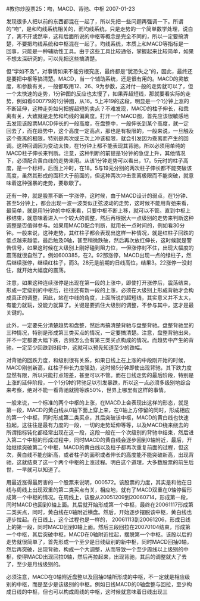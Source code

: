 #教你炒股票25：吻，MACD、背弛、中枢
2007-01-23




发现很多人把以前的东西都混在一起了，所以先把一些问题再强调一下。所谓的“吻”，是和均线系统相关的，而均线系统，只是走势的一个简单数学处理，说白了，离不开或然率，这和后面所说的中枢等概念是完全不同的，所以一定要搞清楚，不要把均线系统和中枢混在一起了。均线系统，本质上和MACD等指标是一回事，只能是一种辅助性工具。由于这些工具比较通俗，掌握起来比较简单，如果不想太深研究的，可以先把这些搞清楚。



 



但“学如不及”，对事情如果不能穷根究底，最终都是“犹恐失之”的，因此，最终还是要把中枢等搞清楚。MACD，当一个辅助系统，还是很有用的。MACD的灵敏度，和参数有关，一般都取用12、26、9为参数，这对付一般的走势就可以了，但一个太快速的走势，1分钟图的反应也太慢了，如果弄超短线，那就要看实际的走势，例如看600779的1分钟图，从16。5上冲19的这段，明显是一个1分钟上涨的不断延伸，这种走势如何把握超短的卖点？不难发现，MACD的柱子伸长，和乖离有关，大致就是走势和均线的偏离度。打开一个MACD图，首先应该很敏感地去发现该股票MACD伸长的一般高度，在盘整中，一般伸长到某个高度，就一定回去了，而在趋势中，这个高度一定高点，那也是有极限的，一般来说，一旦触及这个乖离的极限，特别是两次或三次上冲该极限，就会引发因为乖离而产生的回调。这种回调因为变动太快，在1分钟上都不能表现其背驰，所以必须用单纯的MACD柱子伸长来判断。注意，这种判断的前提是1分钟的急促上升，其他情况下，必须配合黄白线的走势来用。从该1分钟走势可以看出，17。5元时的柱子高度，是一个标杆，后面上冲时，在18。5与19元分别的两次柱子伸长都不能突破该高度，虽然其形成的面积大于前面的，但这种两次冲击乖离极限而不能突破，就意味着这种强暴的走势，要歇歇了。



 



还有一种，就是股票不断一字涨停，这时候，由于MACD设计的弱点，在1分钟、甚至5分钟上，都会出现一波一波类似正弦波动的走势，这时候不能用背弛来看，最简单，就是用1分钟的中枢来看，只要中枢不断上移，就可以不管。直到中枢上移结束，就意味着进入一个较大的调整，然后再根据大一点级别的走势来判断这种调整是否值得参与。如果用MACD配合判断，就用长一点时间的，例如看30分钟。一般来说，这种走势，其红柱子都会表现出这样一种情况，就是红柱子回跌的低点越来越低，最后触及0轴，甚至稍微跌破，然后再次放红伸长，这时候就是警告信号，如果这时候在大级别上刚好碰到阻力位，一但涨停封不住，出现大幅度的震荡就很自然了。例如600385，在2。92那涨停，MACD出现一点的绿柱子，然后继续涨停，继续红柱子，而3。28元是前期的日线高位，结果3。22涨停一没封住，就开始大幅度的震荡。



 



注意，如果这种连续涨停是出现在第一段的上涨中，即使打开涨停后，震荡结束，形成一定级别的中枢后，往往还有新一段的上涨，必须在大级别上形成背驰才会构成真正的调整，因此，站在中线的角度，上面所说的超短线，其实意义并不太大，有能力就玩，没能力就算了。关键是要抓住大级别的调整，不参与其中，这才是最关键的。



 


此外，一定要先分清楚趋势和盘整，然后再搞清楚背驰与盘整背驰。盘整背驰里的三种情况，特别是形成第三类买点的情况，一定要搞清楚。注意，盘整背驰出来，并不一定都要大幅下跌，否则怎么会有第三类买点构成的情况。而趋势中产生的背驰，一定至少回跌到B段中，这就可以预先知道至少的跌幅。



 


对背驰的回跌力度，和级别很有关系，如果日线上在上涨的中段刚开始的时候，MACD刚创新高，红柱子伸长力度强劲，这时候5分钟即使出现背驰，其下跌力度显然有限，所以只能打点短差，甚至可以不管。而在日线走势的最后阶段，特别是上涨的延伸阶段，一个1分钟的背驰足以引发暴跌，所以这一点必须多级别地综合来考察，绝对不能一看背驰就抛等跌50%，世界上哪里有这样的事情。



 


一般来说，一个标准的两个中枢的上涨，在MACD上会表现出这样的形态，就是第一段，MACD的黄白线从0轴下面上穿上来，在0轴上方停留的同时，形成相应的第一个中枢，同时形成第二类买点，其后突破该中枢，MACD的黄白线也快速拉起，这往往是最有力度的一段，一切的走势延伸等等，以及MACD绕来绕去的所谓指标钝化都经常出现在这一段，这段一般在一个次级别的背驰中结束，然后进入第二个中枢的形成过程中，同时MACD的黄白线会逐步回到0轴附近，最后，开始继续突破第二个中枢，MACD的黄白线以及柱子都再次重复前面的过程，但这次，黄白线不能创新高，或者柱子的面积或者伸长的高度能不能突破新高，出现背驰，这就结束了这一个两个中枢的上涨过程。明白这个道理，大多数股票的前生后世，一早就可以知道了。



 


用最近涨得最厉害的一个股票来说明，000572。该股票的力度，其实是和他在日线与周线上出现双重的第二类买点有关，相应地，就有了MACD双重在0轴停留形成第一个中枢的情况。在周线上，该股从20051209到20060714，形成第一段，同时MACD也回到0轴上面。其后就开始形成第一个中枢，最终在20061117形成第二类买点，同时，黄白线在0轴附近横盘。然后，开始逐步摆脱该中枢，黄白线也逐步拉起。在日线上，这个过程也是一样的，
20061113到20061206，形成日线上的第一段，同时MACD回到0轴上面。然后三段回拉在20070104结束，形成第一个中枢，其后突破中枢，MACD在0轴附近拉起，摆脱第一个中枢。该股以后的走势就很简单了，首先形成一个至少是日线级别的新中枢，同时MACD回抽0轴，然后再突破，出现背驰，构成一个大调整，从而导致一个至少周线以上级别的中枢，使得MACD出现回拉0轴，然后再拉起来，出现背驰，其后的调整就大了去了，至少是月线级别的。



 


必须注意，MACD在0轴附近盘整以及回抽0轴所形成的中枢，不一定就是相应级别的中枢，而是至少是该级别的中枢。例如日线MACD的0轴盘整与回拉，至少构成日线的中枢，但也可以构成周线的中枢，这时候就意味着日线出现三